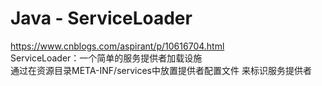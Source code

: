 # Java - ServiceLoader
https://www.cnblogs.com/aspirant/p/10616704.html  
ServiceLoader：一个简单的服务提供者加载设施  
通过在资源目录META-INF/services中放置提供者配置文件 来标识服务提供者  